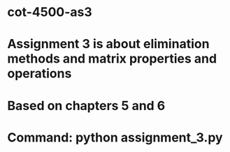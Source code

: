 # cot-4500-as3
# Assignment 3 is about elimination methods and matrix properties and operations
# Based on chapters 5 and 6
# Command: python assignment_3.py